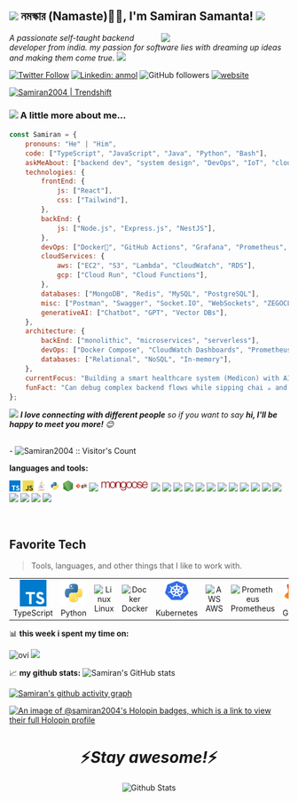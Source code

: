 <h2><img src="https://emojis.slackmojis.com/emojis/images/1531849430/4246/blob-sunglasses.gif?1531849430" width="30"/> নমস্কার (Namaste)🙏🏻, I'm Samiran Samanta! <img src="https://media.giphy.com/media/12oufCB0MyZ1Go/giphy.gif" width="50"></h2>
<img align='right' src="https://media.giphy.com/media/M9gbBd9nbDrOTu1Mqx/giphy.gif" width="230">
<p><em>A passionate self-taught backend developer from india. my passion for software lies with dreaming up ideas and making them come true.
</a><img src="https://media.giphy.com/media/WUlplcMpOCEmTGBtBW/giphy.gif" width="30"> 
</em></p>

[![Twitter Follow](https://img.shields.io/twitter/follow/misteranmol?label=Follow)](https://x.com/SmrSmt147270)
[![Linkedin: anmol](https://img.shields.io/badge/-samiran-blue?style=flat-square&logo=Linkedin&logoColor=white&link=https://www.linkedin.com/in/samiransamanta/)](https://www.linkedin.com/in/samiransamanta/)
![GitHub followers](https://img.shields.io/github/followers/Samiran2004?label=Follow&style=social)
[![website](https://img.shields.io/badge/Website-46a2f1.svg?&style=flat-square&logo=Google-Chrome&logoColor=white&link=https://samiransamantaportfolio.netlify.app/)](https://samiransamantaportfolio.netlify.app/)

<a href="https://trendshift.io/developers/2235" target="_blank"><img src="https://trendshift.io/api/badge/developers/2235" alt="Samiran2004 | Trendshift" style="width: 250px; height: 55px;" width="250" height="55"/></a>

### <img src="https://media.giphy.com/media/VgCDAzcKvsR6OM0uWg/giphy.gif" width="50"> A little more about me...  

```javascript
const Samiran = {
    pronouns: "He" | "Him",
    code: ["TypeScript", "JavaScript", "Java", "Python", "Bash"],
    askMeAbout: ["backend dev", "system design", "DevOps", "IoT", "cloud", "CS fundamentals"],
    technologies: {
        frontEnd: {
            js: ["React"],
            css: ["Tailwind"],
        },
        backEnd: {
            js: ["Node.js", "Express.js", "NestJS"],
        },
        devOps: ["Docker🐳", "GitHub Actions", "Grafana", "Prometheus", "Loki", "CI/CD", "Nginx"],
        cloudServices: {
            aws: ["EC2", "S3", "Lambda", "CloudWatch", "RDS"],
            gcp: ["Cloud Run", "Cloud Functions"],
        },
        databases: ["MongoDB", "Redis", "MySQL", "PostgreSQL"],
        misc: ["Postman", "Swagger", "Socket.IO", "WebSockets", "ZEGOCLOUD", "Twilio", "IoT sensors"],
        generativeAI: ["Chatbot", "GPT", "Vector DBs"],
    },
    architecture: {
        backEnd: ["monolithic", "microservices", "serverless"],
        devOps: ["Docker Compose", "CloudWatch Dashboards", "Prometheus Monitoring"],
        databases: ["Relational", "NoSQL", "In-memory"],
    },
    currentFocus: "Building a smart healthcare system (Medicon) with AI, IoT, and cloud",
    funFact: "Can debug complex backend flows while sipping chai ☕ and listening to Lo-Fi beats!"
};
```

<img src="https://media.giphy.com/media/LnQjpWaON8nhr21vNW/giphy.gif" width="60"> <em><b>I love connecting with different people</b> so if you want to say <b>hi, I'll be happy to meet you more!</b> 😊</em>

<br/>
- <img src="https://profile-counter.glitch.me/{Samiran2004}/count.svg" alt="Samiran2004 :: Visitor's Count" />

**languages and tools:**  

<code><img height="20" src="https://raw.githubusercontent.com/github/explore/80688e429a7d4ef2fca1e82350fe8e3517d3494d/topics/typescript/typescript.png"></code>
<code><img height="20" src="https://raw.githubusercontent.com/github/explore/80688e429a7d4ef2fca1e82350fe8e3517d3494d/topics/javascript/javascript.png"></code>
<code><img height="20" src="https://raw.githubusercontent.com/github/explore/80688e429a7d4ef2fca1e82350fe8e3517d3494d/topics/java/java.png"></code>
<code><img height="20" src="https://raw.githubusercontent.com/github/explore/80688e429a7d4ef2fca1e82350fe8e3517d3494d/topics/python/python.png"></code>
<code><img height="20" src="https://raw.githubusercontent.com/github/explore/80688e429a7d4ef2fca1e82350fe8e3517d3494d/topics/nodejs/nodejs.png"></code>
<code><img height="20" src="https://raw.githubusercontent.com/github/explore/80688e429a7d4ef2fca1e82350fe8e3517d3494d/topics/git/git.png"></code>
<code><img height="20" src="https://github.com/MarioTerron/logo-images/blob/master/logos/expressjs.png"></code>
<code><img height="20" src="https://github.com/MarioTerron/logo-images/blob/master/logos/mongoose.png"></code>
<code><img height="20" src="https://i.imgur.com/zINUxVf.png"></code>
<code><img height="20" src="https://user-images.githubusercontent.com/25181517/192108891-d86b6220-e232-423a-bf5f-90903e6887c3.png"></code>
<code><img height="20" src="https://upload.wikimedia.org/wikipedia/commons/thumb/c/c0/WebStorm_Icon.svg/2048px-WebStorm_Icon.svg.png"></code>
<code><img height="20" src="https://user-images.githubusercontent.com/25181517/192158954-f88b5814-d510-4564-b285-dff7d6400dad.png"></code>
<code><img height="20" src="https://user-images.githubusercontent.com/25181517/183898674-75a4a1b1-f960-4ea9-abcb-637170a00a75.png"></code>
<code><img height="20" src="https://user-images.githubusercontent.com/25181517/182884177-d48a8579-2cd0-447a-b9a6-ffc7cb02560e.png"></code>
<code><img height="20" src="https://user-images.githubusercontent.com/25181517/186884150-05e9ff6d-340e-4802-9533-2c3f02363ee3.png"></code>
<code><img height="20" src="https://redis.io/wp-content/uploads/2024/04/Logotype.svg?auto=webp&quality=85,75&width=120"></code>
<code><img height="20" src="https://voyager.postman.com/logo/postman-logo-icon-orange.svg?auto=webp&quality=85,75&width=120"></code>
<code><img height="20" src="https://static1.smartbear.co/swagger/media/assets/images/swagger_logo.svg?auto=webp&quality=85,75&width=120"></code>
<code><img height="20" src="https://cdn4.iconfinder.com/data/icons/logos-and-brands/512/97_Docker_logo_logos-512.png"></code>
<code><img height="20" src="https://img.icons8.com/?size=80&id=50ZQHdJTmPqw&format=png"></code>
<code><img height="20" src="https://img.icons8.com/?size=96&id=Ei4ZhVQvIMHE&format=png"></code>
<code><img height="20" src="https://img.icons8.com/?size=48&id=9uVrNMu3Zx1K&format=png"></code>
<code><img height="20" src="https://img.icons8.com/?size=80&id=HF4xGsjDERHf&format=png"></code>
<code><img height="20" src="https://img.icons8.com/color/48/000000/amazon-web-services.png"></code>

<br>

<h2 align="left" id="macropower-tech">Favorite Tech</h2>

> Tools, languages, and other things that I like to work with.

<table>
  <tr>
    <td align="center" width="96">
<!--       <a href=""> -->
        <img src="https://raw.githubusercontent.com/github/explore/80688e429a7d4ef2fca1e82350fe8e3517d3494d/topics/typescript/typescript.png" width="48" height="48" alt="TypeScript" />
<!--       </a> -->
      <br>TypeScript
    </td>
    <td align="center" width="96">
<!--       <a href="#macropower-tech"> -->
        <img src="https://raw.githubusercontent.com/github/explore/80688e429a7d4ef2fca1e82350fe8e3517d3494d/topics/python/python.png" width="48" height="48" alt="Python" />
<!--       </a> -->
      <br>Python
    </td>
    <td align="center" width="96">
<!--       <a href="#macropower-tech"> -->
        <img src="https://img.icons8.com/?size=80&id=HF4xGsjDERHf&format=png" width="48" height="48" alt="Linux" />
<!--       </a> -->
      <br>Linux
    </td>
    <td align="center" width="96">
<!--       <a href="#macropower-tech"> -->
        <img src="https://cdn4.iconfinder.com/data/icons/logos-and-brands/512/97_Docker_logo_logos-512.png" alt="Docker" />
<!--       </a> -->
      <br>Docker
    </td>
    <td align="center" width="96">
<!--       <a href="#macropower-tech" > -->
        <img src="https://raw.githubusercontent.com/cncf/artwork/master/projects/kubernetes/icon/color/kubernetes-icon-color.svg" width="48" height="48" alt="Kubernetes" />
<!--       </a> -->
      <br>Kubernetes
    </td>
    <td align="center" width="96"> 
<!--       <a href="#macropower-tech" > -->
        <img src="https://img.icons8.com/color/48/000000/amazon-web-services.png" alt="AWS" />
<!--       </a> -->
      <br>AWS
    </td>
    <td align="center"  width="96">
<!--       <a href="#macropower-tech"> -->
        <img src="https://img.icons8.com/?size=96&id=Ei4ZhVQvIMHE&format=png" alt="Prometheus" />
<!--       </a> -->
      <br>Prometheus
    </td>
    <td align="center" width="96">
<!--       <a href="#macropower-tech" > -->
        <img src="https://raw.githubusercontent.com/grafana/grafana/master/public/img/grafana_icon.svg" width="48" height="48" alt="Grafana" />
<!--       </a> -->
      <br>Grafana
    </td>
  </tr>
</table>

📊 **this week i spent my time on:**
<!--START_SECTION:waka-->
<img src="https://github-readme-stats.vercel.app/api/top-langs?username=Samiran2004&show_icons=true&locale=en&layout=compact&theme=chartreuse-dark" alt="ovi" />

<img src="https://github-profile-trophy.vercel.app/?username=Samiran2004&theme=juicyfresh&no-bg=true" />

📈 **my github stats:**
![Samiran's GitHub stats](https://github-readme-stats.vercel.app/api?username=Samiran2004&show_icons=true&theme=radical)
<!-- TODO-IST:END -->

[![Samiran's github activity graph](https://github-readme-activity-graph.vercel.app/graph?username=Samiran2004&theme=dracula)](https://github.com/Samiran2004/github-readme-activity-graph)

[![An image of @samiran2004's Holopin badges, which is a link to view their full Holopin profile](https://holopin.me/samiran2004)](https://holopin.io/@samiran2004)

<h1 align='center'>⚡️<i>Stay awesome!</i>⚡️</h1>

<p align="center">
        <img src="https://raw.githubusercontent.com/mayhemantt/mayhemantt/Update/svg/Bottom.svg" alt="Github Stats" />
</p>

